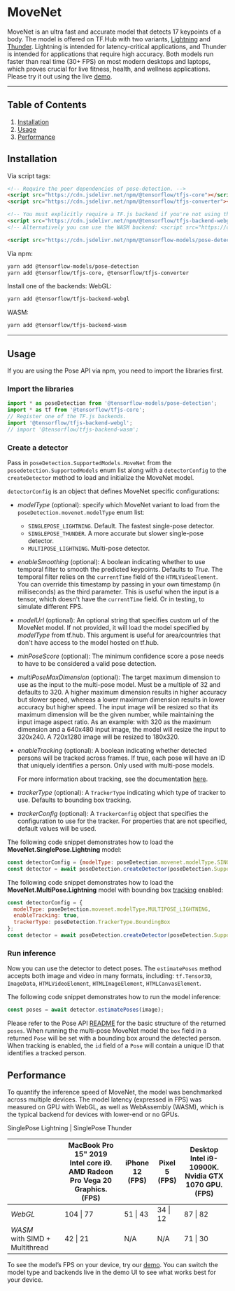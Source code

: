 # MoveNet

MoveNet is an ultra fast and accurate model that detects 17 keypoints of a body.
The model is offered on TF.Hub with two variants,
[Lightning](https://tfhub.dev/google/movenet/singlepose/lightning/3) and
[Thunder](https://tfhub.dev/google/movenet/singlepose/thunder/3). Lightning is
intended for latency-critical applications, and Thunder is intended for
applications that require high accuracy. Both models run faster than real time
(30+ FPS) on most modern desktops and laptops, which proves crucial for live
fitness, health, and wellness applications. Please try it out using the live
[demo](https://storage.googleapis.com/tfjs-models/demos/pose-detection/index.html?model=movenet).

--------------------------------------------------------------------------------

## Table of Contents

1.  [Installation](#installation)
2.  [Usage](#usage)
3.  [Performance](#performance)

## Installation

Via script tags:

```html
<!-- Require the peer dependencies of pose-detection. -->
<script src="https://cdn.jsdelivr.net/npm/@tensorflow/tfjs-core"></script>
<script src="https://cdn.jsdelivr.net/npm/@tensorflow/tfjs-converter"></script>

<!-- You must explicitly require a TF.js backend if you're not using the TF.js union bundle. -->
<script src="https://cdn.jsdelivr.net/npm/@tensorflow/tfjs-backend-webgl"></script>
<!-- Alternatively you can use the WASM backend: <script src="https://cdn.jsdelivr.net/npm/@tensorflow/tfjs-backend-wasm/dist/tf-backend-wasm.js"></script> -->

<script src="https://cdn.jsdelivr.net/npm/@tensorflow-models/pose-detection"></script>
```

Via npm:

```sh
yarn add @tensorflow-models/pose-detection
yarn add @tensorflow/tfjs-core, @tensorflow/tfjs-converter
```

Install one of the backends:
WebGL:
```sh
yarn add @tensorflow/tfjs-backend-webgl
```

WASM:
```sh
yarn add @tensorflow/tfjs-backend-wasm
```

-------------------------------------------------------------------------------

## Usage

If you are using the Pose API via npm, you need to import the libraries first.

### Import the libraries

```javascript
import * as poseDetection from '@tensorflow-models/pose-detection';
import * as tf from '@tensorflow/tfjs-core';
// Register one of the TF.js backends.
import '@tensorflow/tfjs-backend-webgl';
// import '@tensorflow/tfjs-backend-wasm';
```

### Create a detector

Pass in `poseDetection.SupportedModels.MoveNet` from the
`posedetection.SupportedModels` enum list along with a `detectorConfig` to the
`createDetector` method to load and initialize the MoveNet model.

`detectorConfig` is an object that defines MoveNet specific configurations:

* *modelType* (optional): specify which MoveNet variant to load from the
  `poseDetection.movenet.modelType` enum list:
  * `SINGLEPOSE_LIGHTNING`. Default. The fastest single-pose detector.
  * `SINGLEPOSE_THUNDER`. A more accurate but slower single-pose detector.
  * `MULTIPOSE_LIGHTNING`. Multi-pose detector.

* *enableSmoothing* (optional): A boolean indicating whether to use temporal
  filter to smooth the predicted keypoints. Defaults to *True*. The temporal
  filter relies on the `currentTime` field of the `HTMLVideoElement`. You can
  override this timestamp by passing in your own timestamp (in milliseconds)
  as the third parameter. This is useful when the input is a tensor, which
  doesn't have the `currentTime` field. Or in testing, to simulate different FPS.

* *modelUrl* (optional): An optional string that specifies custom url of the
  MoveNet model. If not provided, it will load the model specified by
  *modelType* from tf.hub. This argument is useful for area/countries that
  don't have access to the model hosted on tf.hub.

* *minPoseScore* (optional): The minimum confidence score a pose needs to have
  to be considered a valid pose detection.

* *multiPoseMaxDimension* (optional): The target maximum dimension to use as the
  input to the multi-pose model. Must be a multiple of 32 and defaults to 320.
  A higher maximum dimension results in higher accuracy but slower speed,
  whereas a lower maximum dimension results in lower accuracy but higher speed.
  The input image will be resized so that its maximum dimension will be the
  given number, while maintaining the input image aspect ratio. As an example:
  with 320 as the maximum dimension and a 640x480 input image, the model will
  resize the input to 320x240. A 720x1280 image will be resized to 180x320.

* *enableTracking* (optional): A boolean indicating whether detected persons
  will be tracked across frames. If true, each pose will have an ID that
  uniquely identifies a person. Only used with multi-pose models.

  For more information about tracking, see the documentation
  [here](https://github.com/tensorflow/tfjs-models/blob/master/pose-detection/src/calculators/tracker.md).

* *trackerType* (optional): A `TrackerType` indicating which type of tracker to
  use. Defaults to bounding box tracking.

* *trackerConfig* (optional): A `TrackerConfig` object that specifies the
  configuration to use for the tracker. For properties that are not specified,
  default values will be used.

The following code snippet demonstrates how to load the
**MoveNet.SinglePose.Lightning** model:

```javascript
const detectorConfig = {modelType: poseDetection.movenet.modelType.SINGLEPOSE_LIGHTNING};
const detector = await poseDetection.createDetector(poseDetection.SupportedModels.MoveNet, detectorConfig);
```

The following code snippet demonstrates how to load the
**MoveNet.MultiPose.Lightning** model with bounding box
[tracking](https://github.com/tensorflow/tfjs-models/blob/master/pose-detection/src/calculators/tracker.md)
enabled:

```javascript
const detectorConfig = {
  modelType: poseDetection.movenet.modelType.MULTIPOSE_LIGHTNING,
  enableTracking: true,
  trackerType: poseDetection.TrackerType.BoundingBox
};
const detector = await poseDetection.createDetector(poseDetection.SupportedModels.MoveNet, detectorConfig);
```

### Run inference

Now you can use the detector to detect poses. The `estimatePoses` method
accepts both image and video in many formats, including:
`tf.Tensor3D`, `ImageData`, `HTMLVideoElement`, `HTMLImageElement`,
`HTMLCanvasElement`.

The following code snippet demonstrates how to run the model inference:

```javascript
const poses = await detector.estimatePoses(image);
```

Please refer to the Pose API
[README](https://github.com/tensorflow/tfjs-models/blob/master/pose-detection/README.md#pose-estimation)
for the basic structure of the returned `poses`. When running the multi-pose
MoveNet model the `box` field in a returned `Pose` will be set with a bounding
box around the detected person. When tracking is enabled, the `id` field of a
`Pose` will contain a unique ID that identifies a tracked person.

## Performance
To quantify the inference speed of MoveNet, the model was benchmarked across
multiple devices. The model latency (expressed in FPS) was measured on GPU with
WebGL, as well as WebAssembly (WASM), which is the typical backend for devices
with lower-end or no GPUs.

SinglePose Lightning | SinglePose Thunder

|              | MacBook Pro 15" 2019 <br> Intel core i9. <br> AMD Radeon Pro Vega 20 Graphics. <br> (FPS) | iPhone 12 <br> (FPS) | Pixel 5 <br> (FPS) | Desktop <br> Intel i9-10900K. <br> Nvidia GTX 1070 GPU. <br> (FPS) |
| --- | --- | --- | --- | --- |
|       *WebGL*                        |  104 \| 77 | 51 \| 43 | 34 \| 12 | 87 \| 82 |
|  *WASM* <br> with SIMD + Multithread |  42 \| 21 | N/A | N/A | 71 \| 30 |

To see the model’s FPS on your device, try our
[demo](https://storage.googleapis.com/tfjs-models/demos/pose-detection/index.html?model=movenet).
You can switch the model type and backends live in the demo UI to see what works
best for your device.

